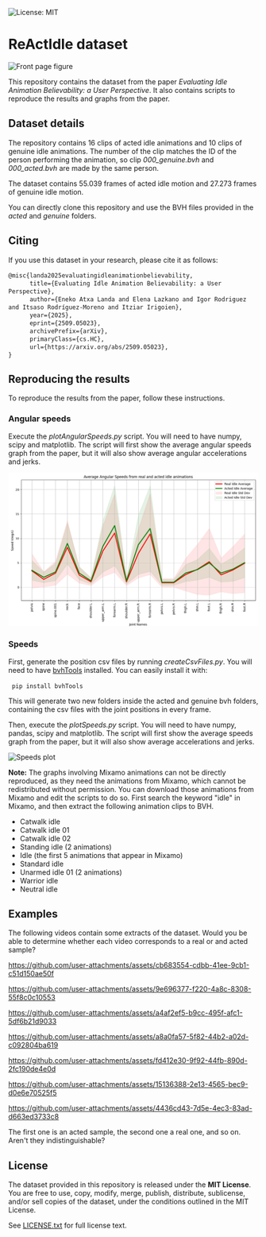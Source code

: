 ![License: MIT](https://img.shields.io/badge/License-MIT-yellow.svg)

# ReActIdle dataset
![Front page figure](figures/frontpage.png)

This repository contains the dataset from the paper *Evaluating Idle Animation Believability: a User Perspective*. It also contains scripts to reproduce the results and graphs from the paper.

## Dataset details
The repository contains 16 clips of acted idle animations and 10 clips of genuine idle animations. The number of the clip matches the ID of the person performing the animation, so clip *000_genuine.bvh* and *000_acted.bvh* are made by the same person.

The dataset contains 55.039 frames of acted idle motion and 27.273 frames of genuine idle motion.

You can directly clone this repository and use the BVH files provided in the *acted* and *genuine* folders.

## Citing
If you use this dataset in your research, please cite it as follows:
```
@misc{landa2025evaluatingidleanimationbelievability,
      title={Evaluating Idle Animation Believability: a User Perspective}, 
      author={Eneko Atxa Landa and Elena Lazkano and Igor Rodriguez and Itsaso Rodríguez-Moreno and Itziar Irigoien},
      year={2025},
      eprint={2509.05023},
      archivePrefix={arXiv},
      primaryClass={cs.HC},
      url={https://arxiv.org/abs/2509.05023}, 
}
```

## Reproducing the results
To reproduce the results from the paper, follow these instructions.

### Angular speeds
Execute the *plotAngularSpeeds.py* script. You will need to have numpy, scipy and matplotlib. The script will first show the average angular speeds graph from the paper, but it will also show average angular accelerations and jerks.

![Angular speeds plot](figures/angular_speeds.png)

### Speeds
First, generate the position csv files by running *createCsvFiles.py*. You will need to have [bvhTools](https://github.com/Enekoassets/bvhTools) installed. You can easily install it with:

``` pip install bvhTools```

This will generate two new folders inside the acted and genuine bvh folders, containing the csv files with the joint positions in every frame.

Then, execute the *plotSpeeds.py* script. You will need to have numpy, pandas, scipy and matplotlib. The script will first show the average speeds graph from the paper, but it will also show average accelerations and jerks.

![Speeds plot](figures/speeds.png)


**Note:** The graphs involving Mixamo animations can not be directly reproduced, as they need the animations from Mixamo, which cannot be redistributed without permission. You can download those animations from Mixamo and edit the scripts to do so. First search the keyword "idle" in Mixamo, and then extract the following animation clips to BVH.

- Catwalk idle
- Catwalk idle 01
- Catwalk idle 02
- Standing idle (2 animations)
- Idle (the first 5 animations that appear in Mixamo)
- Standard idle
- Unarmed idle 01 (2 animations)
- Warrior idle
- Neutral idle

## Examples
The following videos contain some extracts of the dataset. Would you be able to determine whether each video corresponds to a real or and acted sample?

https://github.com/user-attachments/assets/cb683554-cdbb-41ee-9cb1-c51d150ae50f

https://github.com/user-attachments/assets/9e696377-f220-4a8c-8308-55f8c0c10553

https://github.com/user-attachments/assets/a4af2ef5-b9cc-495f-afc1-5df6b21d9033

https://github.com/user-attachments/assets/a8a0fa57-5f82-44b2-a02d-c092804ba619

https://github.com/user-attachments/assets/fd412e30-9f92-44fb-890d-2fc190de4e0d

https://github.com/user-attachments/assets/15136388-2e13-4565-bec9-d0e6e70525f5

https://github.com/user-attachments/assets/4436cd43-7d5e-4ec3-83ad-d663ed3733c8

The first one is an acted sample, the second one a real one, and so on. Aren't they indistinguishable?

## License

The dataset provided in this repository is released under the **MIT License**.  
You are free to use, copy, modify, merge, publish, distribute, sublicense, and/or sell copies of the dataset, under the conditions outlined in the MIT License.

See [LICENSE.txt](LICENSE.txt) for full license text.
